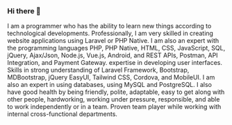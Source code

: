 ### Hi there 👋

I am a programmer who has the ability to learn new things according to technological developments. Professionally, I am very skilled in creating website applications using Laravel or PHP Native. I am also an expert with the programming languages PHP, PHP Native, HTML, CSS, JavaScript, SQL, jQuery, Ajax/Json, Node.js, Vue.js, Android, and REST APIs, Postman, API Integration, and Payment Gateway. expertise in developing user interfaces. Skills in strong understanding of Laravel Framework, Bootstrap, MDBootstrap, jQuery EasyUI, Tailwind CSS, Cordova, and MobileUI. I am also an expert in using databases, using MySQL and PostgreSQL. I also have good health by being friendly, polite, adaptable, easy to get along with other people, hardworking, working under pressure, responsible, and able to work independently or in a team. Proven team player while working with internal cross-functional departments.

<!-- I am a programmer who has the ability to learn new things. I am good at PHP, Javascript, JQuery, Ajax, Node.js, REST APIs, RESTful Service, Vue.js, Java, HTML, and CSS. The frameworks that I have just mastered are Laravel, Bootstrap, Tailwind CSS, EasyUI, Cordova, and MobileUi. The database that I just mastered is MySQL, and PostgreSQL. -->
<!--
**syarifhidayat-id/syarifhidayat-id** is a ✨ _special_ ✨ repository because its `README.md` (this file) appears on your GitHub profile.

Here are some ideas to get you started:

- 🔭 I’m currently working on ...
- 🌱 I’m currently learning ...
- 👯 I’m looking to collaborate on ...
- 🤔 I’m looking for help with ...
- 💬 Ask me about ...
- 📫 How to reach me: ...
- 😄 Pronouns: ...
- ⚡ Fun fact: ...
-->
